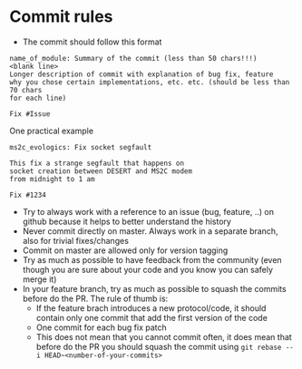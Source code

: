 # Commit rules

* The commit should follow this format

```
name_of_module: Summary of the commit (less than 50 chars!!!)
<blank line>
Longer description of commit with explanation of bug fix, feature
why you chose certain implementations, etc. etc. (should be less than 70 chars
for each line)

Fix #Issue
```

One practical example

```
ms2c_evologics: Fix socket segfault

This fix a strange segfault that happens on
socket creation between DESERT and MS2C modem
from midnight to 1 am

Fix #1234
```

* Try to always work with a reference to an issue (bug, feature, ..) on github because it helps to better understand the history
* Never commit directly on master. Always work in a separate branch, also for trivial fixes/changes
* Commit on master are allowed only for version tagging
* Try as much as possible to have feedback from the community (even though you are sure about your code and you know you can safely merge it)
* In your feature branch, try as much as possible to squash the commits before do the PR. The rule of thumb is:
  - If the feature brach introduces a new protocol/code, it should contain only one commit that add the first version of the code
  - One commit for each bug fix patch
  - This does not mean that you cannot commit often, it does mean that before do the PR you should squash the commit using `git rebase --i HEAD~<number-of-your-commits>`
